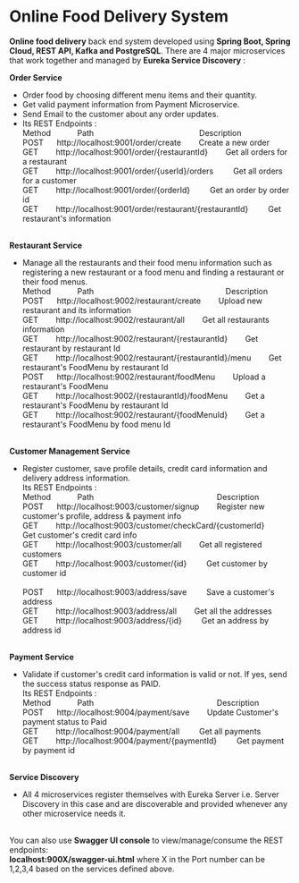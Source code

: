 # Online Food Delivery System
**Online food delivery** back end system developed using **Spring Boot, Spring Cloud, REST API, Kafka and PostgreSQL**. There are 4 major microservices that work together and managed by **Eureka Service Discovery** : </br>

**Order Service**</br>
* Order food by choosing different menu items and their quantity.</br>
* Get valid payment information from Payment Microservice.</br>
* Send Email to the customer about any order updates.<br/>
* Its REST Endpoints :<br/>
Method&nbsp; &nbsp; &nbsp; &nbsp; &nbsp; &nbsp; Path&nbsp; &nbsp; &nbsp; &nbsp; &nbsp; &nbsp; &nbsp; &nbsp; &nbsp; &nbsp; &nbsp; &nbsp; &nbsp; &nbsp; &nbsp; &nbsp; &nbsp; &nbsp; &nbsp; &nbsp; &nbsp; &nbsp; &nbsp; &nbsp; Description</br>
POST&nbsp; &nbsp; &nbsp; 	       http://localhost:9001/order/create&nbsp; &nbsp; &nbsp; &nbsp; 	                 		Create a new order</br>
GET&nbsp; &nbsp; &nbsp; &nbsp; 	       	   http://localhost:9001/order/{restaurantId}&nbsp; &nbsp; &nbsp; &nbsp;                    Get all orders for a restaurant</br>
GET&nbsp; &nbsp; &nbsp; &nbsp; 	           http://localhost:9001/order/{userId}/orders	&nbsp; &nbsp; &nbsp; &nbsp;  	 	 		Get all orders for a customer</br>
GET&nbsp; &nbsp; &nbsp; &nbsp; 	           http://localhost:9001/order/{orderId}	&nbsp; &nbsp; &nbsp; &nbsp;  	         		Get an order by order id</br>
GET&nbsp; &nbsp; &nbsp; &nbsp; 	           http://localhost:9001/order/restaurant/{restaurantId}	&nbsp; &nbsp; &nbsp; &nbsp;  	Get restaurant's information</br><br/>

**Restaurant Service**</br>
* Manage all the restaurants and their food menu information such as registering a new restaurant or a food menu and 
finding a restaurant or their food menus.</br>
Method&nbsp; &nbsp; &nbsp; &nbsp; &nbsp; &nbsp; Path&nbsp; &nbsp; &nbsp; &nbsp; &nbsp; &nbsp; &nbsp; &nbsp; &nbsp; &nbsp; &nbsp; &nbsp; &nbsp; &nbsp; &nbsp; &nbsp; &nbsp; &nbsp; &nbsp; &nbsp; &nbsp; &nbsp; &nbsp; &nbsp; &nbsp; &nbsp; &nbsp; &nbsp; &nbsp; &nbsp; Description</br>
POST&nbsp; &nbsp; &nbsp; 	       http://localhost:9002/restaurant/create&nbsp; &nbsp; &nbsp; &nbsp; 	                     Upload new restaurant and its information</br>
GET&nbsp; &nbsp; &nbsp; &nbsp; 	           http://localhost:9002/restaurant/all&nbsp; &nbsp; &nbsp; &nbsp;                     		 Get all restaurants information</br>
GET&nbsp; &nbsp; &nbsp; &nbsp; 	           http://localhost:9002/restaurant/{restaurantId}&nbsp; &nbsp; &nbsp; &nbsp; 	 	 		 Get restaurant by restaurant Id</br>
GET&nbsp; &nbsp; &nbsp; &nbsp; 	           http://localhost:9002/restaurant/{restaurantId}/menu&nbsp; &nbsp; &nbsp; &nbsp; 	 	 	 Get restaurant's FoodMenu by restaurant Id</br>
POST&nbsp; &nbsp; &nbsp; 	       http://localhost:9002/restaurant/foodMenu&nbsp; &nbsp; &nbsp; &nbsp; 	                 Upload a restaurant's FoodMenu</br>
GET&nbsp; &nbsp; &nbsp; &nbsp; 	           http://localhost:9002/{restaurantId}/foodMenu&nbsp; &nbsp; &nbsp; &nbsp;                  Get a restaurant's FoodMenu by restaurant Id</br>
GET&nbsp; &nbsp; &nbsp; &nbsp; 	           http://localhost:9002/restaurant/{foodMenuId}&nbsp; &nbsp; &nbsp; &nbsp; 	 	 		 Get a restaurant's FoodMenu by food menu Id</br></br>

**Customer Management Service**</br>
* Register customer, save profile details, credit card information and delivery address information.<br/>
Its REST Endpoints :<br/> 
Method&nbsp; &nbsp; &nbsp; &nbsp; &nbsp; &nbsp; Path&nbsp; &nbsp; &nbsp; &nbsp; &nbsp; &nbsp; &nbsp; &nbsp; &nbsp; &nbsp; &nbsp; &nbsp; &nbsp; &nbsp; &nbsp; &nbsp; &nbsp; &nbsp; &nbsp; &nbsp; &nbsp; &nbsp; &nbsp; &nbsp; &nbsp; &nbsp; &nbsp; &nbsp; Description</br>
POST&nbsp; &nbsp; &nbsp; 	      http://localhost:9003/customer/signup&nbsp; &nbsp; &nbsp; &nbsp;                   Register new customer's profile, address & payment info <br/>
GET&nbsp; &nbsp; &nbsp; &nbsp; 	       http://localhost:9003/customer/checkCard/{customerId}&nbsp; &nbsp; &nbsp; &nbsp;   Get customer's credit card info<br/>
GET&nbsp; &nbsp; &nbsp; &nbsp; 	       http://localhost:9003/customer/all&nbsp; &nbsp; &nbsp; &nbsp;  	 				             Get all registered customers<br/>
GET&nbsp; &nbsp; &nbsp; &nbsp; 	       http://localhost:9003/customer/{id}	&nbsp; &nbsp; &nbsp; &nbsp;  	 			         Get customer by customer id<br/><br/>
POST&nbsp; &nbsp; &nbsp; 	      http://localhost:9003/address/save	 &nbsp; &nbsp; &nbsp; &nbsp;                 	  Save a customer's address<br/>
GET&nbsp; &nbsp; &nbsp; &nbsp; 	       http://localhost:9003/address/all&nbsp; &nbsp; &nbsp; &nbsp;                			    Get all the addresses<br/>
GET&nbsp; &nbsp; &nbsp; &nbsp; 	       http://localhost:9003/address/{id}	 &nbsp; &nbsp; &nbsp; &nbsp; 	 				             Get an address by address id<br/><br/>


**Payment Service**</br>
* Validate if customer's credit card information is valid or not. If yes, send the success status response as PAID.</br>
Its REST Endpoints :<br/>
Method&nbsp; &nbsp; &nbsp; &nbsp; &nbsp; &nbsp; Path&nbsp; &nbsp; &nbsp; &nbsp; &nbsp; &nbsp; &nbsp; &nbsp; &nbsp; &nbsp; &nbsp; &nbsp; &nbsp; &nbsp; &nbsp; &nbsp; &nbsp; &nbsp; &nbsp; &nbsp; &nbsp; &nbsp; &nbsp; &nbsp; &nbsp; &nbsp; &nbsp; &nbsp; Description</br>
POST&nbsp; &nbsp; &nbsp; 	         http://localhost:9004/payment/save&nbsp; &nbsp; &nbsp; &nbsp;                        	Update Customer's payment status to Paid</br>
GET&nbsp; &nbsp; &nbsp; &nbsp; 	       	     http://localhost:9004/payment/all &nbsp; &nbsp; &nbsp; &nbsp;         					Get all payments</br>
GET&nbsp; &nbsp; &nbsp; &nbsp; 	       	     http://localhost:9004/payment/{paymentId} &nbsp; &nbsp; &nbsp; &nbsp; 	 	 			Get payment by payment id</br></br>


**Service Discovery**</br>
* All 4 microservices register themselves with Eureka Server i.e. Server Discovery in this case and are discoverable and provided whenever any other microservice needs it.</br></br>

You can also use **Swagger UI console** to view/manage/consume the REST endpoints: </br>
**localhost:900X/swagger-ui.html** where X in the Port number can be 1,2,3,4 based on the services defined above.
